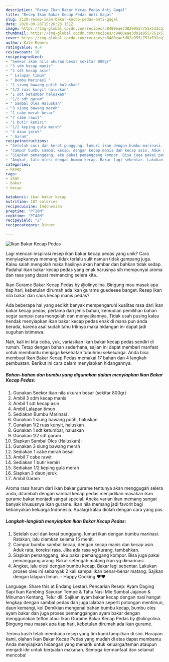 ```yaml
---
description: "Resep Ikan Bakar Kecap Pedas Anti Gagal"
title: "Resep Ikan Bakar Kecap Pedas Anti Gagal"
slug: 2128-resep-ikan-bakar-kecap-pedas-anti-gagal
date: 2020-09-26T15:26:23.151Z
image: https://img-global.cpcdn.com/recipes/c8480eae3d82e955/751x532cq70/ikan-bakar-kecap-pedas-foto-resep-utama.jpg
thumbnail: https://img-global.cpcdn.com/recipes/c8480eae3d82e955/751x532cq70/ikan-bakar-kecap-pedas-foto-resep-utama.jpg
cover: https://img-global.cpcdn.com/recipes/c8480eae3d82e955/751x532cq70/ikan-bakar-kecap-pedas-foto-resep-utama.jpg
author: Kate Romero
ratingvalue: 4.4
reviewcount: 10
recipeingredient:
- "Seekor ikan nila ukuran besar sekitar 800gr"
- "3 sdm kecap manis"
- "1 sdt kecap asin"
- " Lalapan timun"
- " Bumbu Marinasi "
- "1 siung bawang putih haluskan"
- "1/2 ruas kunyit haluskan"
- "1 sdt ketumbar haluskan"
- "1/2 sdt garam"
- " Sambal Oles Haluskan"
- "3 siung bawang merah"
- "1 cabe merah besar"
- "7 cabe rawit"
- "1 butir kemiri"
- "1/2 keping gula merah"
- "3 daun jeruk"
- " Garam"
recipeinstructions:
- "Setelah cuci dan kerat punggung, lumuri ikan dengan bumbu marinasi. Ratakan, lalu diamkan selama 15 menit."
- "Campur bumbu sambal kecap, dengan kecap manis dan kecap asin. Aduk rata, koreksi rasa. Jika ada rasa yg kurang, tambahkan."
- "Siapkan pemanggang, aku pakai pemanggang kompor. Bisa juga pakai pemanggang arang. Bakar setengah matang ikan yg dimarinasi."
- "Angkat, lalu olesi dengan bumbu kecap. Bakar lagi sebentar. Lakukan proses oles ini sebanyak 2 kali sampai ikan benar-benar matang. Sajikan dengan lalapan timun. Happy Cooking ❤❤"
categories:
- Resep
tags:
- ikan
- bakar
- kecap

katakunci: ikan bakar kecap 
nutrition: 187 calories
recipecuisine: Indonesian
preptime: "PT18M"
cooktime: "PT48M"
recipeyield: "2"
recipecategory: Dinner

---
```



![Ikan Bakar Kecap Pedas](https://img-global.cpcdn.com/recipes/c8480eae3d82e955/751x532cq70/ikan-bakar-kecap-pedas-foto-resep-utama.jpg)

Lagi mencari inspirasi resep ikan bakar kecap pedas yang unik? Cara menyiapkannya memang tidak terlalu sulit namun tidak gampang juga. Kalau salah mengolah maka hasilnya akan hambar dan bahkan tidak sedap. Padahal ikan bakar kecap pedas yang enak harusnya sih mempunyai aroma dan rasa yang dapat memancing selera kita.

Ikan Gurame Bakar Kecap Pedas by @olinyolina. Bingung mau masak apa tiap hari, kebetulan dirumah ada ikan gurame guedeeee banget. Resep ikan nila bakar dan saus kecap manis pedas?

Ada beberapa hal yang sedikit banyak mempengaruhi kualitas rasa dari ikan bakar kecap pedas, pertama dari jenis bahan, kemudian pemilihan bahan segar sampai cara mengolah dan menyajikannya. Tidak usah pusing kalau hendak menyiapkan ikan bakar kecap pedas enak di mana pun anda berada, karena asal sudah tahu triknya maka hidangan ini dapat jadi suguhan istimewa.


Nah, kali ini kita coba, yuk, variasikan ikan bakar kecap pedas sendiri di rumah. Tetap dengan bahan sederhana, sajian ini dapat memberi manfaat untuk membantu menjaga kesehatan tubuhmu sekeluarga. Anda bisa membuat Ikan Bakar Kecap Pedas memakai 17 bahan dan 4 langkah pembuatan. Berikut ini cara dalam menyiapkan hidangannya.

<!--inarticleads1-->

##### Bahan-bahan dan bumbu yang digunakan dalam menyiapkan Ikan Bakar Kecap Pedas:

1. Gunakan Seekor ikan nila ukuran besar (sekitar 800gr)
1. Ambil 3 sdm kecap manis
1. Ambil 1 sdt kecap asin
1. Ambil  Lalapan timun
1. Sediakan  Bumbu Marinasi :
1. Gunakan 1 siung bawang putih, haluskan
1. Gunakan 1/2 ruas kunyit, haluskan
1. Gunakan 1 sdt ketumbar, haluskan
1. Gunakan 1/2 sdt garam
1. Siapkan  Sambal Oles (Haluskan):
1. Gunakan 3 siung bawang merah
1. Sediakan 1 cabe merah besar
1. Ambil 7 cabe rawit
1. Sediakan 1 butir kemiri
1. Sediakan 1/2 keping gula merah
1. Siapkan 3 daun jeruk
1. Ambil  Garam


Aroma rasa harum dari ikan bakar gurame tentunya akan menggugah selera anda, ditambah dengan sambal kecap pedas menjadikan masakan ikan gurame bakar menjadi sangat special. Aneka varian ikan memang sangat banyak khususnya ikan gurame. Ikan nila memang jadi favorit bagi kebanyakan keluarga Indonesia. Apalagi kalau diolah dengan cara yang pas. 

<!--inarticleads2-->

##### Langkah-langkah menyiapkan Ikan Bakar Kecap Pedas:

1. Setelah cuci dan kerat punggung, lumuri ikan dengan bumbu marinasi. Ratakan, lalu diamkan selama 15 menit.
1. Campur bumbu sambal kecap, dengan kecap manis dan kecap asin. Aduk rata, koreksi rasa. Jika ada rasa yg kurang, tambahkan.
1. Siapkan pemanggang, aku pakai pemanggang kompor. Bisa juga pakai pemanggang arang. Bakar setengah matang ikan yg dimarinasi.
1. Angkat, lalu olesi dengan bumbu kecap. Bakar lagi sebentar. Lakukan proses oles ini sebanyak 2 kali sampai ikan benar-benar matang. Sajikan dengan lalapan timun. - Happy Cooking ❤❤


Language: Share this at Endang Lestari. Pencarian Resep: Ayam Daging Sapi Ikan Kambing Sayuran Tempe &amp; Tahu Nasi Mie Sambal Jajanan &amp; Minuman Kentang, Telur dll. Sajikan ayam bakar kecap dengan nasi hangat lengkap dengan sambal pedas dan juga lalaban seperti potongan mentimun, daun kemangi, kol Demikian mengenai bahan bumbu kecap, bumbu oles ayam bakar dan juga proses pemanggangan ayam bakar dengan menggunakan teflon atau. Ikan Gurame Bakar Kecap Pedas by @olinyolina. Bingung mau masak apa tiap hari, kebetulan dirumah ada ikan gurame. 

Terima kasih telah membaca resep yang tim kami tampilkan di sini. Harapan kami, olahan Ikan Bakar Kecap Pedas yang mudah di atas dapat membantu Anda menyiapkan hidangan yang menarik untuk keluarga/teman ataupun menjadi ide untuk berjualan makanan. Semoga bermanfaat dan selamat mencoba!
